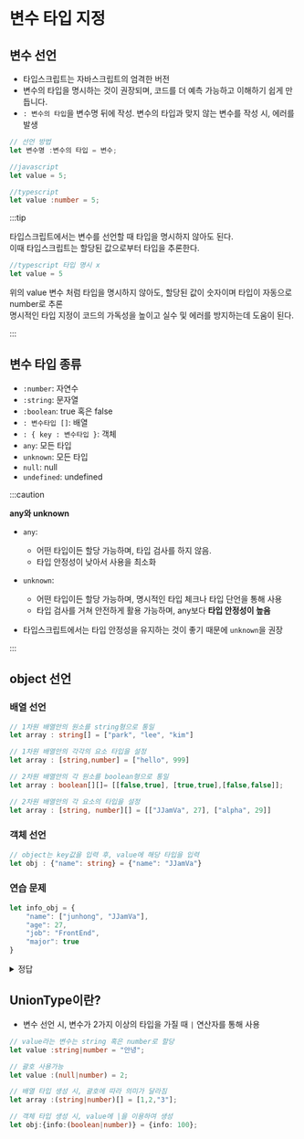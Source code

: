 # 변수 타입 지정

## 변수 선언
- 타입스크립트는 자바스크립트의 엄격한 버전
- 변수의 타입을 명시하는 것이 권장되며, 코드를 더 예측 가능하고 이해하기 쉽게 만듭니다.
- `: 변수의 타입`을 변수명 뒤에 작성. 변수의 타입과 맞지 않는 변수를 작성 시, 에러를 발생

```ts
// 선언 방법
let 변수명 :변수의 타입 = 변수;

//javascript    
let value = 5;

//typescript
let value :number = 5;

```

:::tip

타입스크립트에서는 변수를 선언할 때 타입을 명시하지 않아도 된다.<br/> 
이때 타입스크립트는 할당된 값으로부터 타입을 추론한다.<br/> 

```ts
//typescript 타입 명시 x
let value = 5
```

위의 value 변수 처럼 타입을 명시하지 않아도, 할당된 값이 숫자이며 타입이 자동으로 number로 추론<br/>
명시적인 타입 지정이 코드의 가독성을 높이고 실수 및 에러를 방지하는데 도움이 된다.

:::

## 변수 타입 종류

- `:number`: 자연수
- `:string`: 문자열
- `:boolean`: true 혹은 false
- `: 변수타입 []`: 배열
- `: { key : 변수타입 }`: 객체
- `any`: 모든 타입
- `unknown`: 모든 타입
- `null`: null
- `undefined`: undefined

:::caution

**any와 unknown**
- `any`: 
    - 어떤 타입이든 할당 가능하며, 타입 검사를 하지 않음. 
    - 타입 안정성이 낮아서 사용을 최소화

- `unknown`:
    - 어떤 타입이든 할당 가능하며, 명시적인 타입 체크나 타입 단언을 통해 사용
    - 타입 검사를 거쳐 안전하게 활용 가능하며, any보다 **타입 안정성이 높음**

- 타입스크립트에서는 타입 안정성을 유지하는 것이 좋기 때문에 `unknown`을 권장

:::


## object 선언

### 배열 선언

```ts
// 1차원 배열안의 원소를 string형으로 통일
let array : string[] = ["park", "lee", "kim"]

// 1차원 배열안의 각각의 요소 타입을 설정
let array : [string,number] = ["hello", 999]

// 2차원 배열안의 각 원소를 boolean형으로 통일
let array : boolean[][]= [[false,true], [true,true],[false,false]];

// 2차원 배열안의 각 요소의 타입을 설정
let array : [string, number][] = [["JJamVa", 27], ["alpha", 29]]
``` 

### 객체 선언

```ts
// object는 key값을 입력 후, value에 해당 타입을 입력
let obj : {"name": string} = {"name": "JJamVa"}
```

### 연습 문제

```ts title="타입을 알맞게 작성"
let info_obj = {
    "name": ["junhong", "JJamVa"],
    "age": 27,
    "job": "FrontEnd",
    "major": true
}
```


<details>
<summary>정답</summary>
<div markdown="1">

```ts
let info_obj : {
    "name": string[],
    "age":number,
    "job":string,
    "major":boolean
    } = {
    "name": ["junhong", "JJamVa"],
    "age": 27,
    "job": "FrontEnd",
    "major": true
};
```

객체 안 value값이 배열이면, 타입 선언을 같이하면 된다.

</div>
</details>

## UnionType이란?

- 변수 선언 시, 변수가 2가지 이상의 타입을 가질 때 `|` 연산자를 통해 사용


```ts
// value라는 변수는 string 혹은 number로 할당
let value :string|number = "안녕";

// 괄호 사용가능
let value :(null|number) = 2;

// 배열 타입 생성 시, 괄호에 따라 의미가 달라짐
let array :(string|number)[] = [1,2,"3"];

// 객체 타입 생성 시, value에 |을 이용하여 생성
let obj:{info:(boolean|number)} = {info: 100};
```